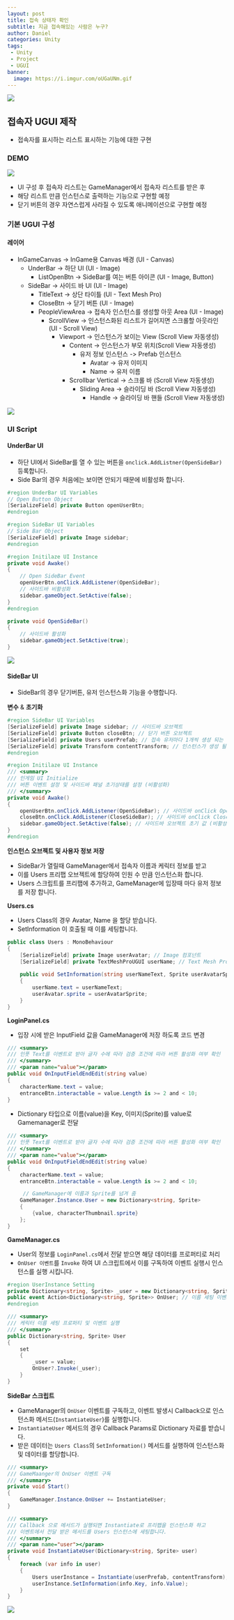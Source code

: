 ```yaml
---
layout: post
title: 접속 상태자 확인
subtitle: 지금 접속해있는 사람은 누구?
author: Daniel
categories: Unity
tags: 
 - Unity
 - Project
 - UGUI
banner:
  image: https://i.imgur.com/oUGaUNm.gif
---
```


![](https://teamsparta.notion.site/image/https%3A%2F%2Fs3-us-west-2.amazonaws.com%2Fsecure.notion-static.com%2F573d499f-80ac-4e49-a243-d5079503ca40%2F3.png?table=block&id=d5e15def-1ac2-420f-9c62-49b36a9a637e&spaceId=83c75a39-3aba-4ba4-a792-7aefe4b07895&width=2000&userId=&cache=v2)

접속자 UGUI 제작
--

- 접속자를 표시하는 리스트 표시하는 기능에 대한 구현
### DEMO

![](https://file.notion.so/f/f/83c75a39-3aba-4ba4-a792-7aefe4b07895/73614b35-8386-4d5a-9a66-3a8b4c03263c/CleanShot_2023-09-01_at_04.32.22.gif?id=eaa1693b-f550-4dc3-bc06-5ba4e4a9c71d&table=block&spaceId=83c75a39-3aba-4ba4-a792-7aefe4b07895&expirationTimestamp=1701057600000&signature=9T1a3W-qIHAtCuyY9Dn0wyubm5UwnJr3E8PEjdkim5o)

- UI 구성 후 접속자 리스트는 GameManager에서 접속자 리스트를 받은 후 
- 해당 리스트 만큼 인스턴스로 출력하는 기능으로 구현할 예정
- 닫기 버튼의 경우 자연스럽게 사라질 수 있도록 애니메이션으로 구현할 예정

### 기본 UGUI 구성
#### 레이어
- InGameCanvas -> InGame용 Canvas 배경 (UI - Canvas)
	- UnderBar -> 하단 UI (UI - Image)
		- ListOpenBtn -> SideBar를 여는 버튼 아이콘 (UI - Image, Button)
	- SideBar -> 사이드 바 UI (UI - Image)
		- TitleText -> 상단 타이틀 (UI - Text Mesh Pro)
		- CloseBtn -> 닫기 버튼 (UI - Image)
		- PeopleViewArea -> 접속자 인스턴스를 생성할 아웃 Area (UI - Image)
			- ScrollView -> 인스턴스화된 리스트가 길어지면 스크롤할 아웃라인 (UI - Scroll View)
				- Viewport -> 인스턴스가 보이는 View (Scroll View 자동생성)
					- Content -> 인스턴스가 부모 위치(Scroll View 자동생성)
						- 유저 정보 인스턴스 -> Prefab 인스턴스
							- Avatar -> 유저 이미지
							- Name -> 유저 이름
					- Scrollbar Vertical -> 스크롤 바 (Scroll View 자동생성)
						- Sliding Area -> 슬라이딩 바 (Scroll View 자동생성)
							- Handle -> 슬라이딩 바 핸들 (Scroll View 자동생성)

![](https://i.imgur.com/tuOmkrc.jpg)


### UI Script 
#### UnderBar UI

- 하단 UI에서 SideBar를 열 수 있는 버튼을 `onclick.AddListner(OpenSideBar)` 등록합니다.
- Side Bar의 경우 처음에는 보이면 안되기 때문에 비활성화 합니다.

```csharp
#region UnderBar UI Variables  
// Open Button Object
[SerializeField] private Button openUserBtn;  
#endregion

#region SideBar UI Variables  
// Side Bar Object
[SerializeField] private Image sidebar;
#endregion

#region Initilaze UI Instance  
private void Awake()  
{  
	// Open SideBar Event
	openUserBtn.onClick.AddListener(OpenSideBar); 
	// 사이드바 비활성화
	sidebar.gameObject.SetActive(false);
}  
#endregion

private void OpenSideBar()  
{  
	// 사이드바 활성화
	sidebar.gameObject.SetActive(true);  
}
```

![](https://i.imgur.com/dyC3BcA.gif)

#### SideBar UI

- SideBar의 경우 닫기버튼, 유저 인스턴스화 기능을 수행합니다.

**변수** & **초기화**

```csharp
#region SideBar UI Variables  
[SerializeField] private Image sidebar; // 사이드바 오브젝트  
[SerializeField] private Button closeBtn; // 닫기 버튼 오브젝트  
[SerializeField] private Users userPrefab; // 접속 유저마다 1개씩 생성 되는 Users Prefab 오브젝트  
[SerializeField] private Transform contentTransform; // 인스턴스가 생성 될 부모 오브젝트 위치  
#endregion

#region Initilaze UI Instance  
/// <summary>  
/// 인게임 UI Initialize  
/// 버튼 이벤트 설정 및 사이드바 패널 초기상태를 설정 (비활성화)  
/// </summary>  
private void Awake()  
{  
	openUserBtn.onClick.AddListener(OpenSideBar); // 사이드바 onClick Open Event  
	closeBtn.onClick.AddListener(CloseSideBar); // 사이드바 onClick Close Event  
	sidebar.gameObject.SetActive(false); // 사이드바 오브젝트 초기 값 (비활성화)  
}  
#endregion
```


**인스턴스 오브젝트 및 사용자 정보 저장**

- SideBar가 열릴때 GameManager에서 접속자 이름과 케릭터 정보를 받고
- 이를 Users 프리팹 오브젝트에 할당하여 인원 수 만큼 인스턴스화 합니다.
- Users 스크립트를 프리팹에 추가하고, GameManager에 입장때 마다 유저 정보를 저장 합니다.

**Users.cs**

- Users Class의 경우 Avatar, Name 을 할당 받습니다.
- SetInformation 이 호출될 때 이를 세팅합니다.

```csharp
public class Users : MonoBehaviour  
{  
	[SerializeField] private Image userAvatar; // Image 컴포넌트  
	[SerializeField] private TextMeshProUGUI userName; // Text Mesh Pro 컴포넌트  
	  
	public void SetInformation(string userNameText, Sprite userAvatarSprite)  
	{  
		userName.text = userNameText;  
		userAvatar.sprite = userAvatarSprite;  
	}  
}
```


**LoginPanel.cs**

- 입장 시에 받은 InputField 값을 GameManager에 저장 하도록 코드 변경

```csharp
/// <summary>  
/// 인풋 Text를 이벤트로 받아 글자 수에 따라 검증 조건에 따라 버튼 활성화 여부 확인  
/// </summary>  
/// <param name="value"></param>  
public void OnInputFieldEndEdit(string value)  
{  
	characterName.text = value;  
	entranceBtn.interactable = value.Length is >= 2 and < 10;  
}
```

- Dictionary 타입으로 이름(value)을 Key, 이미지(Sprite)를 value로 Gamemanager로 전달

```csharp
/// <summary>  
/// 인풋 Text를 이벤트로 받아 글자 수에 따라 검증 조건에 따라 버튼 활성화 여부 확인  
/// </summary>  
/// <param name="value"></param>  
public void OnInputFieldEndEdit(string value)  
{  
	characterName.text = value;  
	entranceBtn.interactable = value.Length is >= 2 and < 10; 

	 // GameManager에 이름과 Sprite를 넘겨 줌  
	GameManager.Instance.User = new Dictionary<string, Sprite>
	{  
		{value, characterThumbnail.sprite}  
	};
}
```


**GameManager.cs**

- User의 정보를 `LoginPanel.cs`에서 전달 받으면 해당 데이터를 프로퍼티로 처리
- `OnUser 이벤트`를 `Invoke` 하여 UI 스크립트에서 이를 구독하여 이벤트 실행시 인스턴스를 실행 시킵니다.

```csharp
#region UserInstance Setting  
private Dictionary<string, Sprite> _user = new Dictionary<string, Sprite>(); // 케릭터 이름 변수  
public event Action<Dictionary<string, Sprite>> OnUser; // 이름 세팅 이벤트  
#endregion

/// <summary>  
/// 케릭터 이름 세팅 프로퍼티 및 이벤트 실행  
/// </summary>  
public Dictionary<string, Sprite> User  
{  
	set  
	{  
		_user = value;  
		OnUser?.Invoke(_user);  
	}  
}
```


**SideBar 스크립트**

- GameManager의 `OnUser` 이벤트를 구독하고, 이벤트 발생시 Callback으로 인스턴스화 메서드(`InstantiateUser`)를 실행합니다.
- `InstantiateUser` 메서드의 경우 Callback Params로 Dictionary 자료를 받습니다.
- 받은 데이터는 `Users Class`의 `SetInformation()` 메서드를 실행하여 인스턴스화 및 데이터를 할당합니다.

```csharp
/// <summary>  
/// GameMaanger의 OnUser 이벤트 구독  
/// </summary>  
private void Start()  
{  
	GameManager.Instance.OnUser += InstantiateUser;  
}

/// <summary>  
/// Callback 으로 메서드가 실행되면 Instantiate로 프리팹을 인스턴스화 하고  
/// 이벤트에서 전달 받은 메서드를 Users 인스턴스에 세팅합니다.  
/// </summary>  
/// <param name="user"></param>  
private void InstantiateUser(Dictionary<string, Sprite> user)  
{  
	foreach (var info in user)  
	{  
		Users userInstance = Instantiate(userPrefab, contentTransform);  
		userInstance.SetInformation(info.Key, info.Value);  
	}  
}
```


![](https://i.imgur.com/oUGaUNm.gif)
